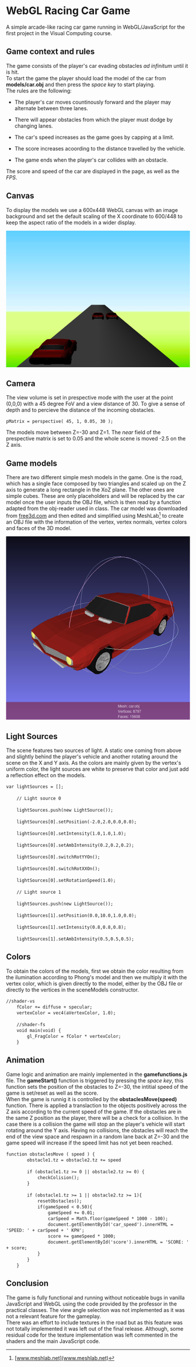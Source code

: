 # WebGL Racing Car Game
A simple arcade-like racing car game running in WebGL/JavaScript for the first project in the Visual Computing course.

## Game context and rules

The game consists of the player's car evading obstacles *ad infinitum*
until it is hit.\
To start the game the player should load the model of the car from
**models/car.obj** and then press the *space key* to start playing.\
The rules are the following:

-   The player's car moves countinously forward and the player may
    alternate between three lanes.

-   There will appear obstacles from which the player must dodge by
    changing lanes.

-   The car's speed increases as the game goes by capping at a limit.

-   The score increases acoording to the distance travelled by the
    vehicle.

-   The game ends when the player's car collides with an obstacle.

The score and speed of the car are displayed in the page, as well as the
*FPS*.

## Canvas

To display the models we use a 600x448 WebGL canvas with an image
background and set the default scaling of the X coordinate to 600/448 to
keep the aspect ratio of the models in a wider display.

![Game canvas](report/game.png)

## Camera

The view volume is set in prespective mode with the user at the point
(0,0,0) with a 45 degree FoV and a view distance of 30. To give a sense
of depth and to percieve the distance of the incoming obstacles.

``` {.JavaScript language="JavaScript"}
pMatrix = perspective( 45, 1, 0.05, 30 );
```

The models move between Z=-30 and Z=1. The *near* field of the
prespective matrix is set to 0.05 and the whole scene is moved -2.5 on
the Z axis.

## Game models

There are two different simple mesh models in the game. One is the road,
which has a single face composed by two triangles and scaled up on the Z
axis to generate a long rectangle in the XoZ plane. The other ones are
simple cubes. These are only placeholders and will be replaced by the
car model once the user inputs the OBJ file, which is then read by a
function adapted from the obj-reader used in class. The car model was
downloaded from [free3d.com](free3d.com) and then edited and simplified
using MeshLab[^1] to create an OBJ file with the information of the
vertex, vertex normals, vertex colors and faces of the 3D model.

![3D car model in MeshLab](report/car_meshlab.png)

## Light Sources

The scene features two sources of light. A static one coming from above
and slightly behind the player's vehicle and another rotating around the
scene on the X and Y axis. As the colors are mainly given by the
vertex's uniform color, the light sources are white to preserve that
color and just add a reflection effect on the models.

``` {.JavaScript language="JavaScript"}
var lightSources = [];

    // Light source 0

    lightSources.push(new LightSource());

    lightSources[0].setPosition(-2.0,2.0,0.0,0.0);

    lightSources[0].setIntensity(1.0,1.0,1.0);

    lightSources[0].setAmbIntensity(0.2,0.2,0.2);

    lightSources[0].switchRotYYOn();

    lightSources[0].switchRotXXOn();

    lightSources[0].setRotationSpeed(1.0);

    // Light source 1

    lightSources.push(new LightSource());

    lightSources[1].setPosition(0.0,10.0,1.0,0.0);

    lightSources[1].setIntensity(0.8,0.8,0.8);

    lightSources[1].setAmbIntensity(0.5,0.5,0.5);
```

## Colors

To obtain the colors of the models, first we obtain the color resulting
from the ilumination according to Phong's model and then we multiply it
with the vertex color, which is given directly to the model, either by
the OBJ file or directly to the vertices in the sceneModels constructor.

``` {.JavaScript language="JavaScript"}
//shader-vs
    fColor += diffuse + specular;   
    vertexColor = vec4(aVertexColor, 1.0);

    //shader-fs 
    void main(void) {
        gl_FragColor = fColor * vertexColor;
    }
```

## Animation

Game logic and animation are mainly implemented in the
**gamefunctions.js** file. The **gameStart()** function is triggered by
pressing the *space key*, this function sets the position of the
obstacles to Z=-30, the intitial speed of the game is set/reset as well
as the score.\
When the game is runnig it is controlled by the **obstaclesMove(speed)**
function. There is applied a translaction to the objects positively
across the Z axis according to the current speed of the game. If the
obstacles are in the same Z position as the player, there will be a
check for a collision. In the case there is a collision the game will
stop an the player's vehicle will start rotating around the Y axis.
Having no collisions, the obstacles will reach the end of the view space
and respawn in a random lane back at Z=-30 and the game speed will
increase if the speed limit has not yet been reached.

``` {.JavaScript language="JavaScript"}
function obstaclesMove ( speed ) {
        obstacle1.tz = obstacle2.tz += speed

        if (obstacle1.tz >= 0 || obstacle2.tz >= 0) {
            checkColision();
        }

        if (obstacle1.tz >= 1 || obstacle2.tz >= 1){
            resetObstacles();
            if(gameSpeed < 0.50){
                gameSpeed += 0.01;
                carSpeed = Math.floor(gameSpeed * 1000 - 100);
                document.getElementById('car_speed').innerHTML = 'SPEED: ' + carSpeed + ' KPH';
                score += gameSpeed * 1000;
                document.getElementById('score').innerHTML = 'SCORE: ' + score;
            }
        }
    }
```

## Conclusion

The game is fully functional and running without noticeable bugs in
vanilla JavaScript and WebGL using the code provided by the professor in
the practical classes. The view angle selection was not implemented as
it was not a relevant feature for the gameplay.\
There was an effort to include textures in the road but as this feature
was not totally implemented it was left out of the final release.
Although, some residual code for the texture implementation was left
commented in the shaders and the main JavaScript code.

[^1]: [www.meshlab.net](www.meshlab.net)
